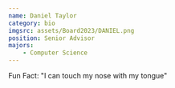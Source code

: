 ```yaml
---
name: Daniel Taylor
category: bio
imgsrc: assets/Board2023/DANIEL.png
position: Senior Advisor
majors:
    - Computer Science
---
```


Fun Fact: "I can touch my nose with my tongue"
